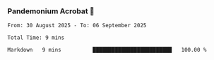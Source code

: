 ### Pandemonium Acrobat 🤸

<!--START_SECTION:waka-->

```all_time
From: 30 August 2025 - To: 06 September 2025

Total Time: 9 mins

Markdown   9 mins          █████████████████████████   100.00 %
```

<!--END_SECTION:waka-->
